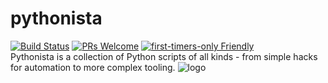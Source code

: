 # pythonista

[![Build Status](https://travis-ci.org/pyista/pythonista.svg?branch=master)](https://travis-ci.org/pyista/pythonista)
[![PRs Welcome](https://img.shields.io/badge/PRs-welcome-brightgreen.svg?style=flat-square)](http://makeapullrequest.com) 
[![first-timers-only Friendly](https://img.shields.io/badge/first--timers--only-friendly-blue.svg)](http://www.firsttimersonly.com/)
<br/>
Pythonista is a collection of Python scripts of all kinds - from simple hacks for automation to more complex tooling.
![logo](https://raw.githubusercontent.com/phyyyl/pythonista/master/logo/pythonista-512.png)

